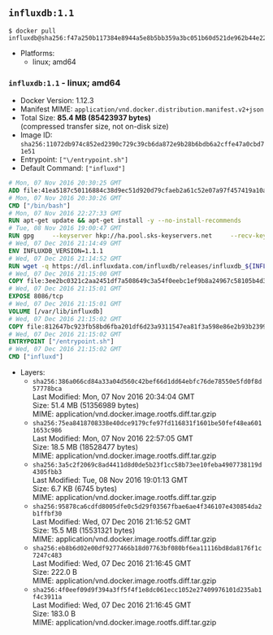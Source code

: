 ## `influxdb:1.1`

```console
$ docker pull influxdb@sha256:f47a250b117384e8944a5e8b5bb359a3bc051b60d521de962b44e22b41045418
```

-	Platforms:
	-	linux; amd64

### `influxdb:1.1` - linux; amd64

-	Docker Version: 1.12.3
-	Manifest MIME: `application/vnd.docker.distribution.manifest.v2+json`
-	Total Size: **85.4 MB (85423937 bytes)**  
	(compressed transfer size, not on-disk size)
-	Image ID: `sha256:11072db974c852ed2390c729c39cb6da872e9b28b6bdb6a2cffe47a0cbd71e51`
-	Entrypoint: `["\/entrypoint.sh"]`
-	Default Command: `["influxd"]`

```dockerfile
# Mon, 07 Nov 2016 20:30:25 GMT
ADD file:41ea5187c50116884c38d9ec51d920d79cfaeb2a61c52e07a97f457419a10a4f in / 
# Mon, 07 Nov 2016 20:30:26 GMT
CMD ["/bin/bash"]
# Mon, 07 Nov 2016 22:27:33 GMT
RUN apt-get update && apt-get install -y --no-install-recommends 		ca-certificates 		curl 		wget 	&& rm -rf /var/lib/apt/lists/*
# Tue, 08 Nov 2016 19:00:47 GMT
RUN gpg     --keyserver hkp://ha.pool.sks-keyservers.net     --recv-keys 05CE15085FC09D18E99EFB22684A14CF2582E0C5
# Wed, 07 Dec 2016 21:14:49 GMT
ENV INFLUXDB_VERSION=1.1.1
# Wed, 07 Dec 2016 21:14:52 GMT
RUN wget -q https://dl.influxdata.com/influxdb/releases/influxdb_${INFLUXDB_VERSION}_amd64.deb.asc &&     wget -q https://dl.influxdata.com/influxdb/releases/influxdb_${INFLUXDB_VERSION}_amd64.deb &&     gpg --batch --verify influxdb_${INFLUXDB_VERSION}_amd64.deb.asc influxdb_${INFLUXDB_VERSION}_amd64.deb &&     dpkg -i influxdb_${INFLUXDB_VERSION}_amd64.deb &&     rm -f influxdb_${INFLUXDB_VERSION}_amd64.deb*
# Wed, 07 Dec 2016 21:15:00 GMT
COPY file:3ee2bc0321c2aa2451df7a508649c3a54f0eebc1ef9b8a24967c58105b4d3160 in /etc/influxdb/influxdb.conf 
# Wed, 07 Dec 2016 21:15:01 GMT
EXPOSE 8086/tcp
# Wed, 07 Dec 2016 21:15:01 GMT
VOLUME [/var/lib/influxdb]
# Wed, 07 Dec 2016 21:15:02 GMT
COPY file:812647bc923fb58bd6fba201df6d23a9311547ea81f3a598e86e2b93b2399169 in /entrypoint.sh 
# Wed, 07 Dec 2016 21:15:02 GMT
ENTRYPOINT ["/entrypoint.sh"]
# Wed, 07 Dec 2016 21:15:02 GMT
CMD ["influxd"]
```

-	Layers:
	-	`sha256:386a066cd84a33a04d560c42bef66d1dd64ebfc76de78550e5fd0f8d57778bca`  
		Last Modified: Mon, 07 Nov 2016 20:34:04 GMT  
		Size: 51.4 MB (51356989 bytes)  
		MIME: application/vnd.docker.image.rootfs.diff.tar.gzip
	-	`sha256:75ea8418708338e40dce9179cfe97fd116831f1601be50fef48ea6011653c986`  
		Last Modified: Mon, 07 Nov 2016 22:57:05 GMT  
		Size: 18.5 MB (18528477 bytes)  
		MIME: application/vnd.docker.image.rootfs.diff.tar.gzip
	-	`sha256:3a5c2f2069c8ad4411d8d0de5b23f1cc58b73ee10feba4907738119d4305fbb3`  
		Last Modified: Tue, 08 Nov 2016 19:01:13 GMT  
		Size: 6.7 KB (6745 bytes)  
		MIME: application/vnd.docker.image.rootfs.diff.tar.gzip
	-	`sha256:95878ca6cdfd8005dfe0c5d29f03567fbae6ae4f346107e430854da2b1ffbf30`  
		Last Modified: Wed, 07 Dec 2016 21:16:52 GMT  
		Size: 15.5 MB (15531321 bytes)  
		MIME: application/vnd.docker.image.rootfs.diff.tar.gzip
	-	`sha256:eb8b6d02e00df9277466b18d07763bf080bf6ea11116bd8da8176f1c7247c483`  
		Last Modified: Wed, 07 Dec 2016 21:16:45 GMT  
		Size: 222.0 B  
		MIME: application/vnd.docker.image.rootfs.diff.tar.gzip
	-	`sha256:4f0eef09d9f394a3ff5f4f1e8dc061ecc1052e27409976101d235ab1f4c3911a`  
		Last Modified: Wed, 07 Dec 2016 21:16:45 GMT  
		Size: 183.0 B  
		MIME: application/vnd.docker.image.rootfs.diff.tar.gzip
